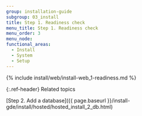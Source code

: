 ```yaml
---
group: installation-guide
subgroup: 03_install
title: Step 1. Readiness check
menu_title: Step 1. Readiness check
menu_order: 3
menu_node:
functional_areas:
  - Install
  - System
  - Setup
---
```


{% include install/web/install-web_1-readiness.md %}

{:.ref-header}
Related topics

[Step 2. Add a database]({{ page.baseurl }}/install-gde/install/hosted/hosted_install_2_db.html)

